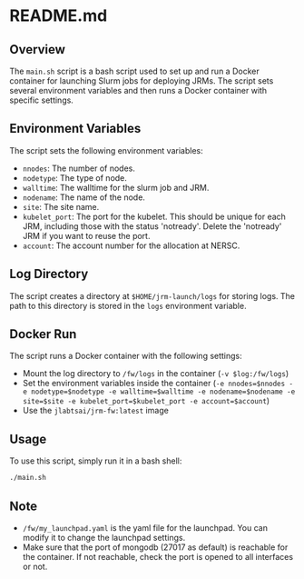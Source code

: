 # README.md

## Overview

The `main.sh` script is a bash script used to set up and run a Docker container for launching Slurm jobs for deploying JRMs. The script sets several environment variables and then runs a Docker container with specific settings.

## Environment Variables

The script sets the following environment variables:

- `nnodes`: The number of nodes.
- `nodetype`: The type of node.
- `walltime`: The walltime for the slurm job and JRM.
- `nodename`: The name of the node.
- `site`: The site name.
- `kubelet_port`: The port for the kubelet. This should be unique for each JRM, including those with the status 'notready'. Delete the 'notready' JRM if you want to reuse the port.
- `account`: The account number for the allocation at NERSC.

## Log Directory

The script creates a directory at `$HOME/jrm-launch/logs` for storing logs. The path to this directory is stored in the `logs` environment variable.

## Docker Run

The script runs a Docker container with the following settings:

- Mount the log directory to `/fw/logs` in the container (`-v $log:/fw/logs`)
- Set the environment variables inside the container (`-e nnodes=$nnodes -e nodetype=$nodetype -e walltime=$walltime -e nodename=$nodename -e site=$site -e kubelet_port=$kubelet_port -e account=$account`)
- Use the `jlabtsai/jrm-fw:latest` image

## Usage

To use this script, simply run it in a bash shell:

```bash
./main.sh
```

## Note
- `/fw/my_launchpad.yaml` is the yaml file for the launchpad. You can modify it to change the launchpad settings.
- Make sure that the port of mongodb (27017 as default) is reachable for the container. If not reachable, check the port is opened to all interfaces or not. 
